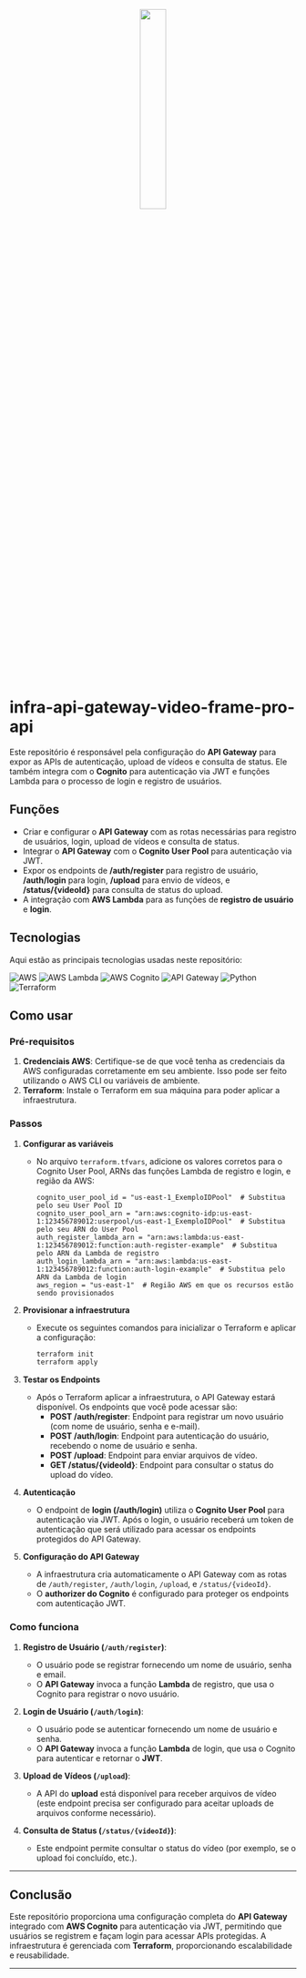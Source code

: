 <p align="center">
  <img src="https://i.ibb.co/zs1zcs3/Video-Frame.png" width="30%" />
</p>

# infra-api-gateway-video-frame-pro-api

Este repositório é responsável pela configuração do **API Gateway** para expor as APIs de autenticação, upload de vídeos e consulta de status. Ele também integra com o **Cognito** para autenticação via JWT e funções Lambda para o processo de login e registro de usuários.

## Funções
- Criar e configurar o **API Gateway** com as rotas necessárias para registro de usuários, login, upload de vídeos e consulta de status.
- Integrar o **API Gateway** com o **Cognito User Pool** para autenticação via JWT.
- Expor os endpoints de **/auth/register** para registro de usuário, **/auth/login** para login, **/upload** para envio de vídeos, e **/status/{videoId}** para consulta de status do upload.
- A integração com **AWS Lambda** para as funções de **registro de usuário** e **login**.

## Tecnologias

Aqui estão as principais tecnologias usadas neste repositório:

<p>
  <img src="https://img.shields.io/badge/AWS-232F3E?logo=amazonaws&logoColor=white" alt="AWS" />
  <img src="https://img.shields.io/badge/AWS_Lambda-4B5A2F?logo=aws-lambda&logoColor=white" alt="AWS Lambda" />
  <img src="https://img.shields.io/badge/AWS_Cognito-FF9900?logo=aws-cognito&logoColor=white" alt="AWS Cognito" />
  <img src="https://img.shields.io/badge/API_Gateway-0052CC?logo=amazon-api-gateway&logoColor=white" alt="API Gateway" />
  <img src="https://img.shields.io/badge/Python-3776AB?logo=python&logoColor=white" alt="Python" />
  <img src="https://img.shields.io/badge/Terraform-7B42BC?logo=terraform&logoColor=white" alt="Terraform" />
</p>

## Como usar

### Pré-requisitos
1. **Credenciais AWS**: Certifique-se de que você tenha as credenciais da AWS configuradas corretamente em seu ambiente. Isso pode ser feito utilizando o AWS CLI ou variáveis de ambiente.
2. **Terraform**: Instale o Terraform em sua máquina para poder aplicar a infraestrutura.

### Passos

1. **Configurar as variáveis**
    - No arquivo `terraform.tfvars`, adicione os valores corretos para o Cognito User Pool, ARNs das funções Lambda de registro e login, e região da AWS:
      ```hcl
      cognito_user_pool_id = "us-east-1_ExemploIDPool"  # Substitua pelo seu User Pool ID
      cognito_user_pool_arn = "arn:aws:cognito-idp:us-east-1:123456789012:userpool/us-east-1_ExemploIDPool"  # Substitua pelo seu ARN do User Pool
      auth_register_lambda_arn = "arn:aws:lambda:us-east-1:123456789012:function:auth-register-example"  # Substitua pelo ARN da Lambda de registro
      auth_login_lambda_arn = "arn:aws:lambda:us-east-1:123456789012:function:auth-login-example"  # Substitua pelo ARN da Lambda de login
      aws_region = "us-east-1"  # Região AWS em que os recursos estão sendo provisionados
      ```

2. **Provisionar a infraestrutura**
    - Execute os seguintes comandos para inicializar o Terraform e aplicar a configuração:
      ```bash
      terraform init
      terraform apply
      ```

3. **Testar os Endpoints**
    - Após o Terraform aplicar a infraestrutura, o API Gateway estará disponível. Os endpoints que você pode acessar são:
        - **POST /auth/register**: Endpoint para registrar um novo usuário (com nome de usuário, senha e e-mail).
        - **POST /auth/login**: Endpoint para autenticação do usuário, recebendo o nome de usuário e senha.
        - **POST /upload**: Endpoint para enviar arquivos de vídeo.
        - **GET /status/{videoId}**: Endpoint para consultar o status do upload do vídeo.

4. **Autenticação**
    - O endpoint de **login (/auth/login)** utiliza o **Cognito User Pool** para autenticação via JWT. Após o login, o usuário receberá um token de autenticação que será utilizado para acessar os endpoints protegidos do API Gateway.

5. **Configuração do API Gateway**
    - A infraestrutura cria automaticamente o API Gateway com as rotas de `/auth/register`, `/auth/login`, `/upload`, e `/status/{videoId}`.
    - O **authorizer do Cognito** é configurado para proteger os endpoints com autenticação JWT.

### Como funciona
1. **Registro de Usuário (`/auth/register`)**:
    - O usuário pode se registrar fornecendo um nome de usuário, senha e email.
    - O **API Gateway** invoca a função **Lambda** de registro, que usa o Cognito para registrar o novo usuário.

2. **Login de Usuário (`/auth/login`)**:
    - O usuário pode se autenticar fornecendo um nome de usuário e senha.
    - O **API Gateway** invoca a função **Lambda** de login, que usa o Cognito para autenticar e retornar o **JWT**.

3. **Upload de Vídeos (`/upload`)**:
    - A API do **upload** está disponível para receber arquivos de vídeo (este endpoint precisa ser configurado para aceitar uploads de arquivos conforme necessário).

4. **Consulta de Status (`/status/{videoId}`)**:
    - Este endpoint permite consultar o status do vídeo (por exemplo, se o upload foi concluído, etc.).

---

## Conclusão
Este repositório proporciona uma configuração completa do **API Gateway** integrado com **AWS Cognito** para autenticação via JWT, permitindo que usuários se registrem e façam login para acessar APIs protegidas. A infraestrutura é gerenciada com **Terraform**, proporcionando escalabilidade e reusabilidade.

---
